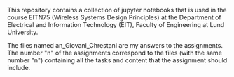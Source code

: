 This repository contains a collection of jupyter notebooks that is used in the course EITN75 (Wireless Systems Design Principles) at the Department of Electrical and Information Technology (EIT), Faculty of Engineering at Lund University.

The files named an_Giovani_Chrestani are my answers to the assignments. The number "n" of the assignments correspond to the files (with the same number "n") containing all the tasks and content that the assignment should include.
